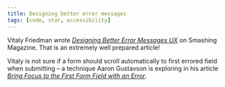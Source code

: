 ```yaml
---
title: Designing better error messages
tags: [code, star, accessibility]
---
```

Vitaly Friedman wrote [<cite>Designing Better Error Messages UX</cite>](https://www.smashingmagazine.com/2022/08/error-messages-ux-design/) on Smashing Magazine. That is an extremely well prepared article! 

Vitaly is not sure if a form should scroll automatically to first errored field when submitting – a technique Aaron Gustavson is exploring in his article  [<cite>Bring Focus to the First Form Field with an Error</cite>](https://www.aaron-gustafson.com/notebook/bring-focus-to-the-first-form-field-with-an-error/).

